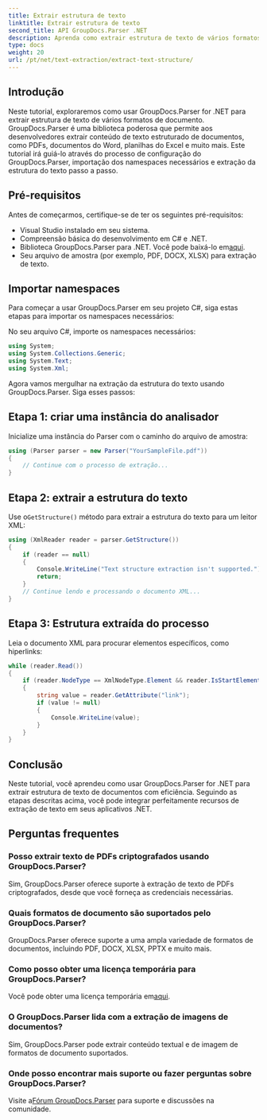 ```yaml
---
title: Extrair estrutura de texto
linktitle: Extrair estrutura de texto
second_title: API GroupDocs.Parser .NET
description: Aprenda como extrair estrutura de texto de vários formatos de documentos usando GroupDocs.Parser for .NET. Um tutorial passo a passo com exemplos de código.
type: docs
weight: 20
url: /pt/net/text-extraction/extract-text-structure/
---
```

## Introdução
Neste tutorial, exploraremos como usar GroupDocs.Parser for .NET para extrair estrutura de texto de vários formatos de documento. GroupDocs.Parser é uma biblioteca poderosa que permite aos desenvolvedores extrair conteúdo de texto estruturado de documentos, como PDFs, documentos do Word, planilhas do Excel e muito mais. Este tutorial irá guiá-lo através do processo de configuração do GroupDocs.Parser, importação dos namespaces necessários e extração da estrutura do texto passo a passo.
## Pré-requisitos
Antes de começarmos, certifique-se de ter os seguintes pré-requisitos:
- Visual Studio instalado em seu sistema.
- Compreensão básica do desenvolvimento em C# e .NET.
-  Biblioteca GroupDocs.Parser para .NET. Você pode baixá-lo em[aqui](https://releases.groupdocs.com/parser/net/).
- Seu arquivo de amostra (por exemplo, PDF, DOCX, XLSX) para extração de texto.
## Importar namespaces
Para começar a usar GroupDocs.Parser em seu projeto C#, siga estas etapas para importar os namespaces necessários:

No seu arquivo C#, importe os namespaces necessários:
```csharp
using System;
using System.Collections.Generic;
using System.Text;
using System.Xml;
```
Agora vamos mergulhar na extração da estrutura do texto usando GroupDocs.Parser. Siga esses passos:
## Etapa 1: criar uma instância do analisador
Inicialize uma instância do Parser com o caminho do arquivo de amostra:
```csharp
using (Parser parser = new Parser("YourSampleFile.pdf"))
{
    // Continue com o processo de extração...
}
```
## Etapa 2: extrair a estrutura do texto
 Use o`GetStructure()` método para extrair a estrutura do texto para um leitor XML:
```csharp
using (XmlReader reader = parser.GetStructure())
{
    if (reader == null)
    {
        Console.WriteLine("Text structure extraction isn't supported.");
        return;
    }
    // Continue lendo e processando o documento XML...
}
```
## Etapa 3: Estrutura extraída do processo
Leia o documento XML para procurar elementos específicos, como hiperlinks:
```csharp
while (reader.Read())
{
    if (reader.NodeType == XmlNodeType.Element && reader.IsStartElement() && reader.Name.ToLowerInvariant() == "hyperlink")
    {
        string value = reader.GetAttribute("link");
        if (value != null)
        {
            Console.WriteLine(value);
        }
    }
}
```
## Conclusão
Neste tutorial, você aprendeu como usar GroupDocs.Parser for .NET para extrair estrutura de texto de documentos com eficiência. Seguindo as etapas descritas acima, você pode integrar perfeitamente recursos de extração de texto em seus aplicativos .NET.

## Perguntas frequentes
### Posso extrair texto de PDFs criptografados usando GroupDocs.Parser?
Sim, GroupDocs.Parser oferece suporte à extração de texto de PDFs criptografados, desde que você forneça as credenciais necessárias.
### Quais formatos de documento são suportados pelo GroupDocs.Parser?
GroupDocs.Parser oferece suporte a uma ampla variedade de formatos de documentos, incluindo PDF, DOCX, XLSX, PPTX e muito mais.
### Como posso obter uma licença temporária para GroupDocs.Parser?
 Você pode obter uma licença temporária em[aqui](https://purchase.groupdocs.com/temporary-license/).
### O GroupDocs.Parser lida com a extração de imagens de documentos?
Sim, GroupDocs.Parser pode extrair conteúdo textual e de imagem de formatos de documento suportados.
### Onde posso encontrar mais suporte ou fazer perguntas sobre GroupDocs.Parser?
 Visite a[Fórum GroupDocs.Parser](https://forum.groupdocs.com/c/parser/17) para suporte e discussões na comunidade.